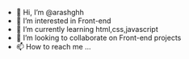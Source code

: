 - 👋 Hi, I’m @arashghh
- 👀 I’m interested in Front-end
- 🌱 I’m currently learning html,css,javascript
- 💞️ I’m looking to collaborate on Front-end projects
- 📫 How to reach me ...

<!---
arashghh/arashghh is a ✨ special ✨ repository because its `README.md` (this file) appears on your GitHub profile.
You can click the Preview link to take a look at your changes.
--->
